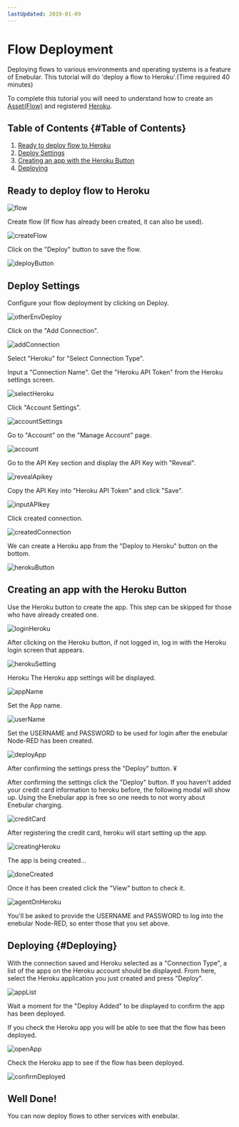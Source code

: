 ```yaml
---
lastUpdated: 2019-01-09
---
```


# Flow Deployment

Deploying flows to various environments and operating systems is a feature of Enebular.
This tutorial will do 'deploy a flow to Heroku'.(Time required 40 minutes)

To complete this tutorial you will need to understand how to create an [Asset(Flow)](./Introduction.md) and registered [Heroku](https://heroku.com).


## Table of Contents {#Table of Contents}
1. [Ready to deploy flow to Heroku](#ReadytodeployflowtoHeroku)
1. [Deploy Settings](#DeploySettings)
1. [Creating an app with the Heroku Button](#CreatinganappwiththeHerokuButton)
1. [Deploying](#Deploying)

## Ready to deploy flow to Heroku

![flow](./../../img/GetStarted/FlowDeployment-flow.png)

Create flow (If flow has already been created, it can also be used).

![createFlow](./../../img/GetStarted/FlowDeployment-createFlow.png)

Click on the "Deploy" button to save the flow.

![deployButton](./../../img/GetStarted/FlowDeployment-deployButton.png)

## Deploy Settings

Configure your flow deployment by clicking on Deploy.

![otherEnvDeploy](./../../img/GetStarted/FlowDeployment-otherEnvDeploy.png)

Click on the "Add Connection".

![addConnection](./../../img/GetStarted/FlowDeployment-addConnection.png)

Select "Heroku" for "Select Connection Type".

Input a "Connection Name". Get the "Heroku API Token" from the Heroku settings screen.

![selectHeroku](./../../img/GetStarted/FlowDeployment-selectHeroku.png)

Click "Account Settings".

![accountSettings](./../../img/GetStarted/FlowDeployment-accountSettings.png)

Go to "Account" on the "Manage Account" page.

![account](./../../img/GetStarted/FlowDeployment-account.png)

Go to the API Key section and display the API Key with "Reveal".

![revealApikey](./../../img/GetStarted/FlowDeployment-revealApikey.png)

Copy the API Key into "Heroku API Token" and click "Save".

![inputAPIkey](./../../img/GetStarted/FlowDeployment-inputAPIkey.png)

Click created connection.

![createdConnection](./../../img/GetStarted/FlowDeployment-createdConnection.png)

We can create a Heroku app from the "Deploy to Heroku" button on the bottom.

![herokuButton](./../../img/GetStarted/FlowDeployment-herokuButton.png)

## Creating an app with the Heroku Button

Use the Heroku button to create the app. This step can be skipped for those who have already created one.

![loginHeroku](./../../img/GetStarted/FlowDeployment-loginHeroku.png)

After clicking on the Heroku button, if not logged in, log in with the Heroku login screen that appears.

![herokuSetting](./../../img/GetStarted/FlowDeployment-herokuSetting.png)

Heroku The Heroku app settings will be displayed.

![appName](./../../img/GetStarted/FlowDeployment-appName.png)

Set the App name.

![userName](./../../img/GetStarted/FlowDeployment-userName.png)

Set the USERNAME and PASSWORD to be used for login after the enebular Node-RED has been created.

![deployApp](./../../img/GetStarted/FlowDeployment-deployApp.png)

After confirming the settings press the "Deploy" button. ¥

After confirming the settings click the "Deploy" button. If you haven't added your credit card information to heroku before, the following modal will show up.
Using the Enebular app is free so one needs to not worry about Enebular charging.

![creditCard](./../../img/GetStarted/FlowDeployment-creditCard.png)

After registering the credit card, heroku will start setting up the app.

![creatingHeroku](./../../img/GetStarted/FlowDeployment-creatingHeroku.png)

The app is being created...

![doneCreated](./../../img/GetStarted/FlowDeployment-doneCreated.png)

Once it has been created click the "View" button to check it.

![agentOnHeroku](./../../img/GetStarted/FlowDeployment-agentOnHeroku.png)

You'll be asked to provide the USERNAME and PASSWORD to log into the enebular Node-RED, so enter those that you set above.

## Deploying {#Deploying}

With the connection saved and Heroku selected as a "Connection Type", a list of the apps on the Heroku account should be displayed. From here, select the Heroku application you just created and press "Deploy".

![appList](./../../img/GetStarted/FlowDeployment-appList.png)

Wait a moment for the "Deploy Added" to be displayed to confirm the app has been deployed.

If you check the Heroku app you will be able to see that the flow has been deployed.

![openApp](./../../img/GetStarted/FlowDeployment-openApp.png)

Check the Heroku app to see if the flow has been deployed.

![confirmDeployed](./../../img/GetStarted/FlowDeployment-confirmDeployed.png)

## Well Done!

You can now deploy flows to other services with enebular.